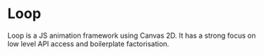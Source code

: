 Loop
====

Loop is a JS animation framework using Canvas 2D. It has a strong focus on low level API access 
and boilerplate factorisation.
